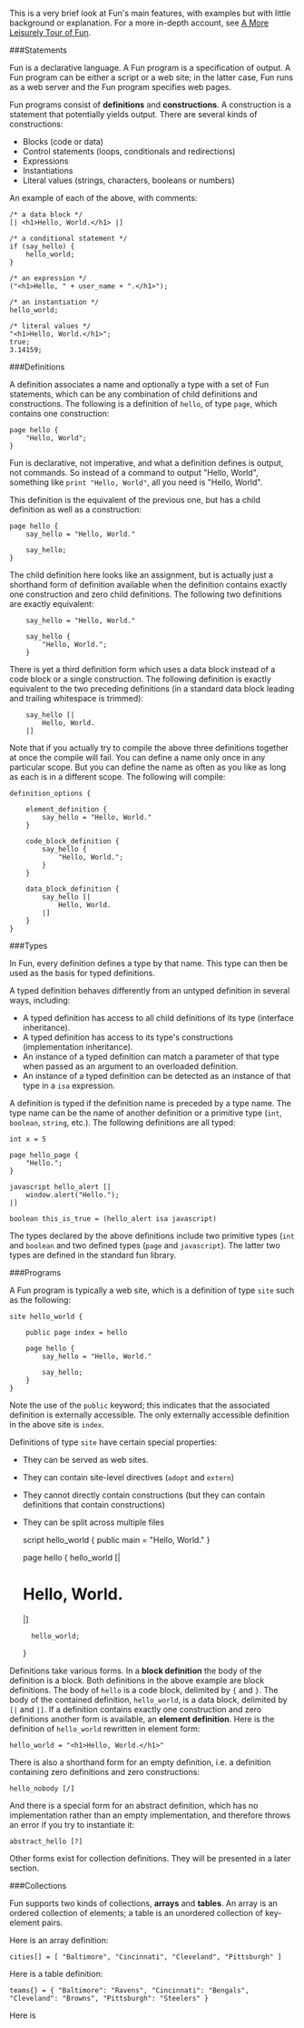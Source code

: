 This is a very brief look at Fun's main features, with examples but with
little background or explanation.  For a more in-depth account, see 
<a href="overview?article=leisurely_tour">A More Leisurely Tour of Fun</a>.   


###Statements

Fun is a declarative language.  A Fun program is a specification 
of output.  A Fun program can be either a script or a web site; in the
latter case, Fun runs as a web server and the Fun program specifies web pages.

Fun programs consist of <b>definitions</b> and <b>constructions</b>.
A construction is a statement that potentially yields output.  There are several
kinds of constructions:

* Blocks (code or data)
* Control statements (loops, conditionals and redirections)
* Expressions
* Instantiations
* Literal values (strings, characters, booleans or numbers)

An example of each of the above, with comments:

    /* a data block */
    [| <h1>Hello, World.</h1> |]

    /* a conditional statement */
    if (say_hello) {
        hello_world;
    }

    /* an expression */
    ("<h1>Hello, " + user_name + ".</h1>");
    
    /* an instantiation */
    hello_world;
    
    /* literal values */
    "<h1>Hello, World.</h1>";
    true;
    3.14159;


###Definitions

A definition associates a name and optionally a type with a set of Fun statements, which
can be any combination of child definitions and constructions. The following is a 
definition of <code>hello</code>, of type <code>page</code>, which contains 
one construction:

    page hello {
        "Hello, World";
    }
 
Fun is declarative, not imperative, and what a definition defines is output, not commands.  So
instead of a command to output "Hello, World", something like <code>print "Hello, World"</code>,
all you need is "Hello, World".

This definition is the equivalent of the previous one, but has a child definition as well as
a construction:

    page hello {
        say_hello = "Hello, World."
    
        say_hello;
    }

The child definition here looks like an assignment, but is actually just a shorthand form of
definition available when the definition contains exactly one construction and zero child
definitions.  The following two definitions are exactly equivalent:

        say_hello = "Hello, World."
    
        say_hello {
            "Hello, World.";
        }

There is yet a third definition form which uses a data block instead of a code block or a
single construction.  The following definition is exactly equivalent to the two preceding
definitions (in a standard data block leading and trailing whitespace is trimmed):

        say_hello [|
            Hello, World.
        |]

Note that if you actually try to compile the above three definitions together at once the
compile will fail.  You can define a name only once in any particular scope.  But you can
define the name as often as you like as long as each is in a different scope.  The following
will compile:

    definition_options {
    
        element_definition {
            say_hello = "Hello, World."
        }
        
        code_block_definition {
            say_hello {
                "Hello, World.";
            }
        }
        
        data_block_definition {
            say_hello [|
                Hello, World.
            |]
        }
    }

###Types

In Fun, every definition defines a type by that name.  This type can then be used as
the basis for typed definitions.  

A typed definition behaves differently from an untyped definition in several ways,
including:

* A typed definition has access to all child definitions of its type (interface inheritance).
* A typed definition has access to its type's constructions (implementation inheritance).
* An instance of a typed definition can match a parameter of that type when passed as an
argument to an overloaded definition.
* An instance of a typed definition can be detected as an instance of that type in a <code>isa</code>
expression. 

A definition is typed if the definition name is preceded by a type name.  The type name can
be the name of another definition or a primitive type (<code>int</code>, <code>boolean</code>,
<code>string</code>, etc.).  The following definitions are all typed:

    int x = 5
    
    page hello_page {
        "Hello.";
    }
    
    javascript hello_alert [|
        window.alert("Hello.");
    |]

    boolean this_is_true = (hello_alert isa javascript)

The types declared by the above definitions include two primitive types (<code>int</code> and
<code>boolean</code> and two defined types (<code>page</code> and <code>javascript</code>).  The
latter two types are defined in the standard fun library.



###Programs

A Fun program is typically a web site, which is a definition of type <code>site</code> such as
the following:

    site hello_world {
    
        public page index = hello
        
        page hello {
            say_hello = "Hello, World."
     
            say_hello;
        }
    }

Note the use of the <code>public</code> keyword; this indicates that the associated definition
is externally accessible.  The only externally accessible definition in the above site is
<code>index</code>.

Definitions of type <code>site</code> have certain special properties:

* They can be served as web sites.
* They can contain site-level directives (<code>adopt</code> and <code>extern</code>)
* They cannot directly contain constructions (but they can contain definitions that contain constructions)
* They can be split across multiple files

    script hello_world {
        public main = "Hello, World."
    }



    page hello {
        hello_world [|
            <h1>Hello, World.</h1>
        |]
    
        hello_world;
    }

Definitions take various forms.  In a <b>block definition</b> the body of the
definition is a block. Both definitions in the above example are block definitions.
The body of <code>hello</code> is a code block, delimited by <code>{</code> and 
<code>}</code>.  The body of the contained definition, <code>hello_world</code>, 
is a data block, delimited by <code>[|</code> and <code>|]</code>.  If a definition
contains exactly one construction and zero definitions another form is available,
an <b>element definition</b>.  Here is the definition of <code>hello_world</code>
rewritten in element form:

    hello_world = "<h1>Hello, World.</h1>"
    
There is also a shorthand form for an empty definition, i.e. a definition containing
zero definitions and zero constructions:

    hello_nobody [/]
    
And there is a special form for an abstract definition, which has no implementation
rather than an empty implementation, and therefore throws an error if you try to
instantiate it:
 
    abstract_hello [?]

Other forms exist for collection definitions.  They will be presented in a later
section.



###Collections

Fun supports two kinds of collections, <b>arrays</b> and <b>tables</b>. An array is an
ordered collection of elements; a table is an unordered collection of key-element pairs.

Here is an array definition:

    cities[] = [ "Baltimore", "Cincinnati", "Cleveland", "Pittsburgh" ]

Here is a table definition:

    teams{} = { "Baltimore": "Ravens", "Cincinnati": "Bengals", "Cleveland": "Browns", "Pittsburgh": "Steelers" }    

Here is 
